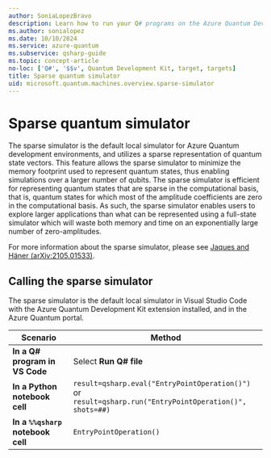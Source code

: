 ```yaml
---
author: SoniaLopezBravo
description: Learn how to run your Q# programs on the Azure Quantum Development Kit sparse simulator.
ms.author: sonialopez
ms.date: 10/10/2024
ms.service: azure-quantum
ms.subservice: qsharp-guide
ms.topic: concept-article
no-loc: ['Q#', '$$v', Quantum Development Kit, target, targets]
title: Sparse quantum simulator 
uid: microsoft.quantum.machines.overview.sparse-simulator
---
```


# Sparse quantum simulator

The sparse simulator is the default local simulator for Azure Quantum development environments, and utilizes a sparse representation of quantum state vectors. This feature allows the sparse simulator to minimize the memory footprint used to represent quantum states, thus enabling simulations over a larger number of qubits. The sparse simulator is efficient for representing quantum states that are sparse in the computational basis, that is, quantum states for which most of the amplitude coefficients are zero in the computational basis. As such, the sparse simulator enables users to explore larger applications than what can be represented using a full-state simulator which will waste both memory and time on an exponentially large number of zero-amplitudes.

For more information about the sparse simulator, please see [Jaques and Häner (arXiv:2105.01533)](https://arxiv.org/abs/2105.01533).

## Calling the sparse simulator

The sparse simulator is the default local simulator in Visual Studio Code with the Azure Quantum Development Kit extension installed, and in the Azure Quantum portal. 

| Scenario | Method |
|----------|--------|
|**In a Q# program in VS Code**  | Select **Run Q# file** |
|**In a Python notebook cell**  | `result=qsharp.eval("EntryPointOperation()")`<br>or<br>`result=qsharp.run("EntryPointOperation()", shots=##)` |
|**In a `%%qsharp` notebook cell**  | `EntryPointOperation()` |



